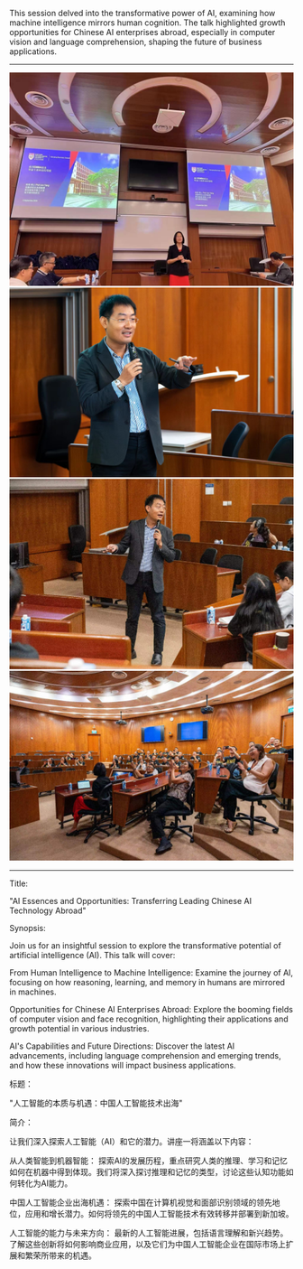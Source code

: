 This session delved into the transformative power of AI, examining how machine intelligence mirrors human cognition. The talk highlighted growth opportunities for Chinese AI enterprises abroad, especially in computer vision and language comprehension, shaping the future of business applications.

---

![](sn000.jpg)
![](sn001.jpg)
![](sn002.jpg)
![](sn003.jpg)

---

Title:

"AI Essences and Opportunities: Transferring Leading Chinese AI Technology Abroad"

Synopsis:

Join us for an insightful session to explore the transformative potential of artificial intelligence (AI). This talk will cover:

From Human Intelligence to Machine Intelligence: Examine the journey of AI, focusing on how reasoning, learning, and memory in humans are mirrored in machines.

Opportunities for Chinese AI Enterprises Abroad: Explore the booming fields of computer vision and face recognition, highlighting their applications and growth potential in various industries.

AI's Capabilities and Future Directions: Discover the latest AI advancements, including language comprehension and emerging trends, and how these innovations will impact business applications.


标题：

"人工智能的本质与机遇：中国人工智能技术出海"

简介：

让我们深入探索人工智能（AI）和它的潜力。讲座一将涵盖以下内容：

从人类智能到机器智能： 探索AI的发展历程，重点研究人类的推理、学习和记忆如何在机器中得到体现。我们将深入探讨推理和记忆的类型，讨论这些认知功能如何转化为AI能力。

中国人工智能企业出海机遇： 探索中国在计算机视觉和面部识别领域的领先地位，应用和增长潜力。如何将领先的中国人工智能技术有效转移并部署到新加坡。

人工智能的能力与未来方向： 最新的人工智能进展，包括语言理解和新兴趋势。了解这些创新将如何影响商业应用，以及它们为中国人工智能企业在国际市场上扩展和繁荣所带来的机遇。

